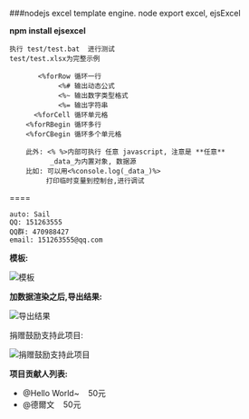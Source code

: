 ###nodejs excel template engine. node export excel, ejsExcel
   
**npm install ejsexcel**

```
执行 test/test.bat  进行测试
test/test.xlsx为完整示例
```

```
       <%forRow 循环一行
		    <%# 输出动态公式
		    <%~ 输出数字类型格式
		    <%= 输出字符串
	  <%forCell 循环单元格
	<%forRBegin 循环多行
	<%forCBegin 循环多个单元格

	此外: <% %>内部可执行 任意 javascript, 注意是 **任意**
          _data_为内置对象, 数据源
	比如: 可以用<%console.log(_data_)%>
         打印临时变量到控制台,进行调试
```
====  
```
auto: Sail  
QQ: 151263555  
QQ群: 470988427  
email: 151263555@qq.com 
```
  
**模板:**

![模板](http://dn-cnode.qbox.me/Frs_RuLXJxYQgYoIUhGJJ1zspCJE)

**加数据渲染之后,导出结果:**

![导出结果](http://dn-cnode.qbox.me/FnRDa5Zyjg-dI7ykCNR0T8SorWyC)

捐赠鼓励支持此项目:

![捐赠鼓励支持此项目](http://dn-cnode.qbox.me/FucPKV4XWewhakoqTSngU3AsaP0Z)

**项目贡献人列表:**

*   @Hello World~&nbsp;&nbsp;&nbsp;&nbsp;50元
*   @德爾文&nbsp;&nbsp;&nbsp;&nbsp;50元